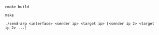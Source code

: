 ```
cmake build
```
```
make
```

```
./send-arp <interface> <sender ip> <target ip> [<sender ip 2> <target ip 2> ...]
```
